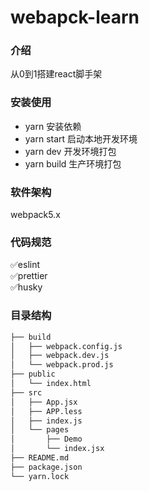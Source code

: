# webapck-learn

### 介绍
从0到1搭建react脚手架

### 安装使用
- yarn 安装依赖
- yarn start 启动本地开发环境
- yarn dev 开发环境打包
- yarn build 生产环境打包

### 软件架构
webpack5.x

### 代码规范
✅eslint <br />
✅prettier <br />
✅husky <br />

### 目录结构
```md
├── build
│   ├── webpack.config.js
│   ├── webpack.dev.js
│   └── webpack.prod.js
├── public
│   └── index.html
├── src
│   ├── App.jsx
│   ├── APP.less
│   ├── index.js
│   └── pages
│       ├── Demo
│       └── index.jsx
├── README.md
├── package.json
└── yarn.lock
```
